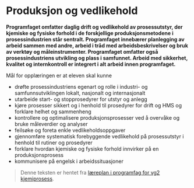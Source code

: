 Produksjon og vedlikehold
=========================
**Programfaget omfatter daglig drift og vedlikehold av prosessutstyr, der kjemiske og fysiske forhold i de forskjellige produksjonsmetodene i prosessindustrien står sentralt. Programfaget innebærer planlegging av arbeid sammen med andre, arbeid i tråd med arbeidsbeskrivelser og bruk av verktøy og måleinstrumenter. Programfaget omfatter også prosessindustriens utvikling og plass i samfunnet. Arbeid med sikkerhet, kvalitet og internkontroll er integrert i alt arbeid innen programfaget.**

Mål for opplæringen er at eleven skal kunne
 * drøfte prosessindustriens egenart og rolle i industri- og samfunnsutviklingen lokalt, nasjonalt og internasjonalt
 * utarbeide start- og stopprosedyrer for utstyr og anlegg
 * kjøre prosesser sikkert og i henhold til prosedyrer for drift og HMS og forklare helhet og sammenheng
 * kontrollere og optimalisere produksjonsprosesser ved å overvåke og bruke måleverdier og analyser
 * feilsøke og foreta enkle vedlikeholdsoppgaver
 * gjennomføre systematisk forebyggende vedlikehold på prosessutstyr i henhold til rutiner og prosedyrer
 * forklare hvordan kjemiske og fysiske forhold innvirker på en produksjonsprosess
 * kommunisere på engelsk i arbeidssituasjoner

>Denne teksten er hentet fra [læreplan i programfag for vg2 kjemiprosess](http://www.udir.no/kl06/KJP2-01/).